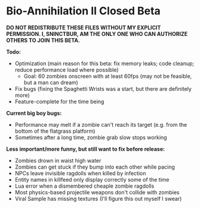 # Bio-Annihilation II Closed Beta

**DO NOT REDISTRIBUTE THESE FILES WITHOUT MY EXPLICIT PERMISSION. I, SNINCTBUR, AM THE ONLY ONE WHO CAN AUTHORIZE OTHERS TO JOIN THIS BETA.**

**Todo:**
- Optimization (main reason for this beta: fix memory leaks; code cleanup; reduce performance load where possible)
  - Goal: 60 zombies onscreen with at least 60fps (may not be feasible, but a man can dream)
- Fix bugs (fixing the Spaghetti Wrists was a start, but there are definitely more)
- Feature-complete for the time being

**Current big boy bugs:**
- Performance may melt if a zombie can't reach its target (e.g. from the bottom of the flatgrass platform)
- Sometimes after a long time, zombie grab slow stops working

**Less important/more funny, but still want to fix before release:**
- Zombies drown in waist high water
- Zombies can get stuck if they bump into each other while pacing
- NPCs leave invisible ragdolls when killed by infection
- Entity names in killfeed only display correctly some of the time
- Lua error when a dismembered cheaple zombie ragdolls
- Most physics-based projectile weapons don't collide with zombies
- Viral Sample has missing textures (I'll figure this out myself I swear)
